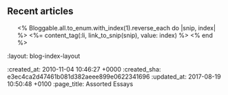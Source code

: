 <div id="blog_articles">
  <h2>Recent articles</h2>
  <ol class="blog_list" reversed>
    <% Bloggable.all.to_enum.with_index(1).reverse_each do |snip, index| %>
      <%= content_tag(:li, link_to_snip(snip), value: index) %>
    <% end %>
  </ol>
</div>

:layout: blog-index-layout

:created_at: 2010-11-04 10:46:27 +0000
:created_sha: e3ec4ca2d47461b081d382aeee899e0622341696
:updated_at: 2017-08-19 10:50:48 +0100
:page_title: Assorted Essays
